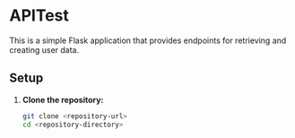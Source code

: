# APITest
This is a simple Flask application that provides endpoints for retrieving and creating user data.

## Setup

1. **Clone the repository:**

   ```sh
   git clone <repository-url>
   cd <repository-directory>

